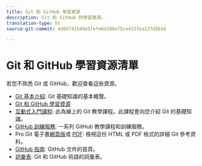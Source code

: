 ```yaml
---
title: Git 和 GitHub 學習資源
description: Git 和 GitHub 的學習資源。
translation-type: ht
source-git-commit: 4d8d741544e5fefe6d186e75ce4157ea127d5b16

---
```



# Git 和 GitHub 學習資源清單

若您不熟悉 Git 或 GitHub，歡迎查看這些資源。

- [Git 基本介紹](https://git-scm.com/book/en/v2/Getting-Started-Git-Basics): Git 基礎知識的基本概覽。
- [Git 和 GitHub 學習資源](https://help.github.com/articles/good-resources-for-learning-git-and-github/)
- [互動式入門課程](https://try.github.io/): 此為線上的 Git 教學課程。此課程會向您介紹 Git 的基礎知識。
- [GitHub 訓練服務](https://services.github.com/training/): 一系列 GitHub 教學課程和訓練服務。
- Pro Git 電子書[網頁版](https://git-scm.com/book/en/v2)或 [PDF](https://progit2.s3.amazonaws.com/en/2016-03-22-f3531/progit-en.1084.pdf): 檢視這份 HTML 或 PDF 格式的詳細 Git 參考資料。
- [GitHub 指南](https://guides.github.com/): GitHub 文件的首頁。
- [詞彙表](https://help.github.com/articles/github-glossary): Git 和 GitHub 術語的詞彙表。
